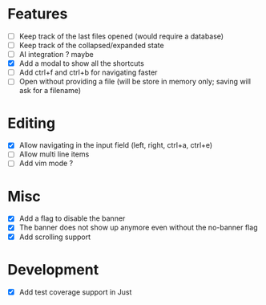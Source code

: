 # Features
- [ ] Keep track of the last files opened (would require a database)
- [ ] Keep track of the collapsed/expanded state
- [ ] AI integration ? maybe
- [x] Add a modal to show all the shortcuts
- [ ] Add ctrl+f and ctrl+b for navigating faster
- [ ] Open without providing a file (will be store in memory only; saving will ask for a filename)

# Editing
- [x] Allow navigating in the input field (left, right, ctrl+a, ctrl+e)
- [ ] Allow multi line items
- [ ] Add vim mode ?

# Misc
- [x] Add a flag to disable the banner
- [x] The banner does not show up anymore even without the no-banner flag
- [x] Add scrolling support

# Development
- [x] Add test coverage support in Just
